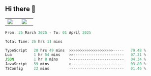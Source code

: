 ## Hi there 👋

<p align="center">
  <table align="center">
  <tr border="none">
  <td width="35%" align="center">
    <img  align="center"  src="http://github-profile-summary-cards.vercel.app/api/cards/stats?username=ricepunk&theme=github_dark" />
  </td>
    
  <td width="65%" align="center">
    <img  align="center"  src="http://github-profile-summary-cards.vercel.app/api/cards/profile-details?username=ricepunk&theme=github_dark" />
  </td>
  </tr>
  </table>
</p>

<!--START_SECTION:waka-->

```typescript
From: 25 March 2025 - To: 01 April 2025

Total Time: 26 hrs 11 mins

TypeScript   20 hrs 49 mins  >>>>>>>>>>>>>>>>>>>>-----   79.48 %
Lua          1 hr 54 mins    >>-----------------------   07.31 %
JSON         1 hr 8 mins     >------------------------   04.34 %
JavaScript   59 mins         >------------------------   03.80 %
TSConfig     22 mins         -------------------------   01.46 %
```

<!--END_SECTION:waka-->
